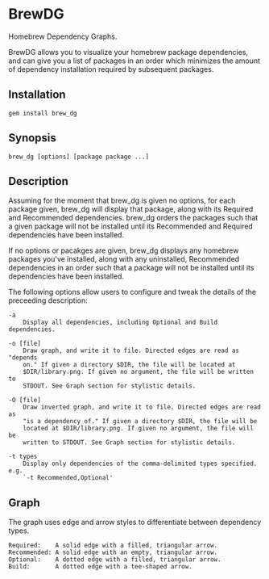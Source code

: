 # BrewDG

Homebrew Dependency Graphs.

BrewDG allows you to visualize your homebrew package dependencies, and can give you a list of packages in an order which minimizes the amount of dependency installation required by subsequent packages.

## Installation

`gem install brew_dg`

## Synopsis

    brew_dg [options] [package package ...]

## Description

Assuming for the moment that brew_dg is given no options, for each
package given, brew_dg will display that package, along with its
Required and Recommended dependencies. brew_dg orders the packages such
that a given package will not be installed until its Recommended and
Required dependencies have been installed.

If no options or pacakges are given, brew_dg displays any homebrew
packages you've installed, along with any uninstalled, Recommended
dependencies in an order such that a package will not be installed until
its dependencies have been installed.

The following options allow users to configure and tweak the details of the
preceeding description:

    -a
        Display all dependencies, including Optional and Build dependencies.

    -o [file]
        Draw graph, and write it to file. Directed edges are read as "depends
        on." If given a directory $DIR, the file will be located at
        $DIR/library.png. If given no argument, the file will be written to
        STDOUT. See Graph section for stylistic details.

    -O [file]
        Draw inverted graph, and write it to file. Directed edges are read as
        "is a dependency of." If given a directory $DIR, the file will be
        located at $DIR/library.png. If given no argument, the file will be
        written to STDOUT. See Graph section for stylistic details.

    -t types
        Display only dependencies of the comma-delimited types specified. e.g.
        `-t Recommended,Optional'

## Graph

The graph uses edge and arrow styles to differentiate between dependency
types.

    Required:    A solid edge with a filled, triangular arrow.
    Recommended: A solid edge with an empty, triangular arrow.
    Optional:    A dotted edge with a filled, triangular arrow.
    Build:       A dotted edge with a tee-shaped arrow.

